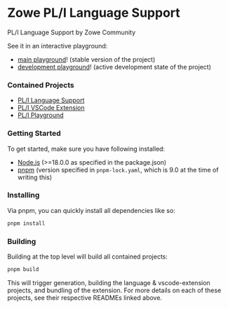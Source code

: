 # Zowe PL/I Language Support

PL/I Language Support by Zowe Community

See it in an interactive playground:
- [main playground](https://zowe.github.io/zowe-pli-language-support/main/)! (stable version of the project)
- [development playground](https://zowe.github.io/zowe-pli-language-support/development/)! (active development state of the project)

### Contained Projects
- [PL/I Language Support](./packages/language/README.md)
- [PL/I VSCode Extension](./packages/vscode-extension/README.md)
- [PL/I Playground](./packages/playground/README.md)

### Getting Started

To get started, make sure you have following installed:

- [Node.js](https://nodejs.org/) (>=18.0.0 as specified in the package.json)
- [pnpm](https://pnpm.io/) (version specified in `pnpm-lock.yaml`, which is 9.0 at the time of writing this)

### Installing

Via pnpm, you can quickly install all dependencies like so:
```sh
pnpm install
```

### Building

Building at the top level will build all contained projects:
```sh
pnpm build
```

This will trigger generation, building the language & vscode-extension projects, and bundling of the extension. For more details on each of these projects, see their respective READMEs linked above.
